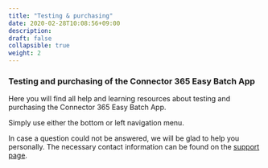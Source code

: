 ```yaml
---
title: "Testing & purchasing"
date: 2020-02-28T10:08:56+09:00
description: 
draft: false
collapsible: true
weight: 2
---
```

### Testing and purchasing of the Connector 365 Easy Batch App
Here you will find all help and learning resources about testing and purchasing the Connector 365 Easy Batch App.

Simply use either the bottom or left navigation menu.

In case a question could not be answered, we will be glad to help you personally. The necessary contact information can be found on the [support page](en-us/apps/easybatch/help-support/).